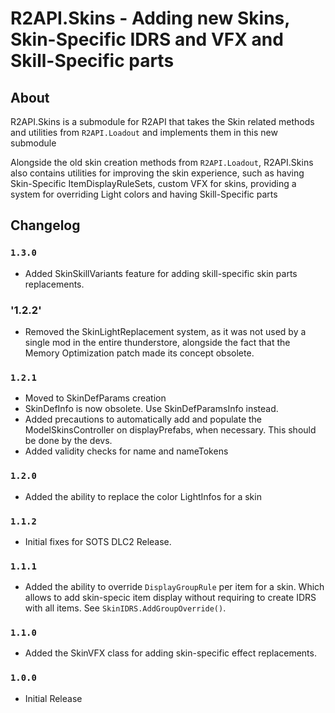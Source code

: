# R2API.Skins - Adding new Skins, Skin-Specific IDRS and VFX and Skill-Specific parts

## About

R2API.Skins is a submodule for R2API that takes the Skin related methods and utilities from ``R2API.Loadout`` and implements them in this new submodule

Alongside the old skin creation methods from ``R2API.Loadout``, R2API.Skins also contains utilities for improving the skin experience, such as having Skin-Specific ItemDisplayRuleSets, custom VFX for skins, providing a system for overriding Light colors and having Skill-Specific parts

## Changelog

### `1.3.0`

* Added SkinSkillVariants feature for adding skill-specific skin parts replacements.

### '1.2.2'
* Removed the SkinLightReplacement system, as it was not used by a single mod in the entire thunderstore, alongside the fact that the Memory Optimization patch made its concept obsolete.

### `1.2.1`

* Moved to SkinDefParams creation
* SkinDefInfo is now obsolete. Use SkinDefParamsInfo instead.
* Added precautions to automatically add and populate the ModelSkinsController on displayPrefabs, when necessary. This should be done by the devs.
* Added validity checks for name and nameTokens

### `1.2.0`

* Added the ability to replace the color LightInfos for a skin

### `1.1.2`

* Initial fixes for SOTS DLC2 Release.

### `1.1.1`

* Added the ability to override `DisplayGroupRule` per item for a skin. Which allows to add skin-specic item display without requiring to create IDRS with all items. See `SkinIDRS.AddGroupOverride()`.

### `1.1.0`

* Added the SkinVFX class for adding skin-specific effect replacements.

### `1.0.0`

* Initial Release

